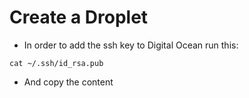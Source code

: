 # Create a Droplet

* In order to add the ssh key to Digital Ocean run this:

```
cat ~/.ssh/id_rsa.pub
```
* And copy the content



